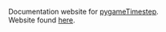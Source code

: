 Documentation website for [pygameTimestep](https://github.com/AuthentiCuber/pygameTimestep).    
Website found [here](https://authenticuber.github.io/pygameTimestep-Docs/).
